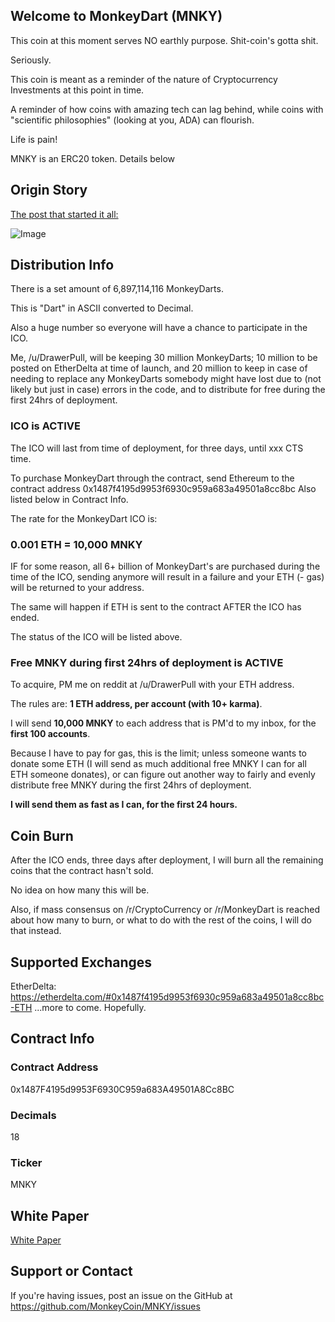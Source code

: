 ## Welcome to MonkeyDart (MNKY)

This coin at this moment serves NO earthly purpose. Shit-coin's gotta shit.

Seriously. 

This coin is meant as a reminder of the nature of Cryptocurrency Investments at this point in time.

A reminder of how coins with amazing tech can lag behind, while coins with "scientific philosophies" (looking at you, ADA) can flourish.

Life is pain!

MNKY is an ERC20 token. Details below

## Origin Story

[The post that started it all:](https://www.reddit.com/r/CryptoCurrency/comments/7o2o44/welcome_to_the_age_of_monkey_darts/)

![Image](https://i.redd.it/fp3i8k0bo1801.jpg)


## Distribution Info 
There is a set amount of 6,897,114,116 MonkeyDarts.

This is "Dart" in ASCII converted to Decimal. 

Also a huge number so everyone will have a chance to participate in the ICO.

Me, /u/DrawerPull, will be keeping 30 million MonkeyDarts; 
    10 million to be posted on EtherDelta at time of launch,
    and 20 million to keep in case of needing to replace any 
    MonkeyDarts somebody might have lost due to (not likely but just in case) errors
    in the code, and to distribute for free during the first 24hrs of deployment. 

### ICO is ACTIVE
The ICO will last from time of deployment, for three days, until xxx CTS time.

To purchase MonkeyDart through the contract, send Ethereum to the contract address 
    0x1487f4195d9953f6930c959a683a49501a8cc8bc
Also listed below in Contract Info.

The rate for the MonkeyDart ICO is: 
### 0.001 ETH = 10,000 MNKY


IF for some reason, all 6+ billion of MonkeyDart's are purchased during the time of the ICO, 
sending anymore will result in a failure and your ETH (- gas) will be returned to your address.

The same will happen if ETH is sent to the contract AFTER the ICO has ended. 

The status of the ICO will be listed above.

### Free MNKY during first 24hrs of deployment is ACTIVE


To acquire, PM me on reddit at /u/DrawerPull with your ETH address. 

The rules are: **1 ETH address, per account (with 10+ karma)**.

I will send **10,000 MNKY** to each address that is PM'd to my inbox, for the **first 100 accounts**. 

Because I have to pay for gas, this is the limit; unless someone wants to donate some ETH (I will send as much additional free MNKY I can for all ETH someone donates), or can figure out another way to fairly and evenly distribute free MNKY during the first 24hrs of deployment. 

**I will send them as fast as I can, for the first 24 hours.**

## Coin Burn
After the ICO ends, three days after deployment, I will burn all the remaining coins that the contract hasn't sold.

No idea on how many this will be. 

Also, if mass consensus on /r/CryptoCurrency or /r/MonkeyDart is reached about how many to burn, or what to do with the rest of the coins, I will do that instead. 

## Supported Exchanges
EtherDelta: https://etherdelta.com/#0x1487f4195d9953f6930c959a683a49501a8cc8bc-ETH
...more to come. Hopefully.


## Contract Info

### Contract Address
0x1487F4195d9953F6930C959a683A49501A8Cc8BC

### Decimals
18

### Ticker
MNKY

## White Paper

[White Paper](http://MonkeyCoin.github.io/monkeycoin.github.io/MonkeyDartWhitePaper.pdf)

## Support or Contact

If you're having issues, post an issue on the GitHub at 
https://github.com/MonkeyCoin/MNKY/issues
